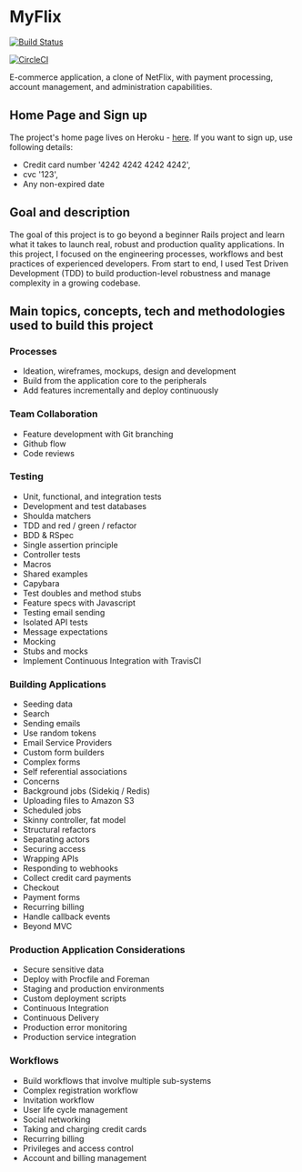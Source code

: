 # MyFlix

[![Build Status](https://secure.travis-ci.org/tomtomecek/myflix.png)](http://travis-ci.org/tomtomecek/myflix)

[![CircleCI](https://circleci.com/gh/tomtomecek/myflix.svg?style=svg)](https://circleci.com/gh/tomtomecek/myflix)

E-commerce application, a clone of NetFlix, with payment processing, account management, and administration capabilities.

## Home Page and Sign up

The project's home page lives on Heroku - [here](https://tt-myflix.herokuapp.com). If you want to sign up, use following details:

* Credit card number '4242 4242 4242 4242',
* cvc '123',
* Any non-expired date

## Goal and description

The goal of this project is to go beyond a beginner Rails project and learn what it takes to launch real, robust and production quality applications. In this project, I focused on the engineering processes, workflows and best practices of experienced developers. From start to end, I used Test Driven Development (TDD) to build production-level robustness and manage complexity in a growing codebase.

## Main topics, concepts, tech and methodologies used to build this project

### Processes

* Ideation, wireframes, mockups, design and development
* Build from the application core to the peripherals
* Add features incrementally and deploy continuously

### Team Collaboration

* Feature development with Git branching
* Github flow
* Code reviews

### Testing

* Unit, functional, and integration tests
* Development and test databases
* Shoulda matchers
* TDD and red / green / refactor
* BDD & RSpec
* Single assertion principle
* Controller tests
* Macros
* Shared examples
* Capybara
* Test doubles and method stubs
* Feature specs with Javascript
* Testing email sending
* Isolated API tests
* Message expectations
* Mocking
* Stubs and mocks
* Implement Continuous Integration with TravisCI

### Building Applications

* Seeding data
* Search
* Sending emails
* Use random tokens
* Email Service Providers
* Custom form builders
* Complex forms
* Self referential associations
* Concerns
* Background jobs (Sidekiq / Redis)
* Uploading files to Amazon S3
* Scheduled jobs
* Skinny controller, fat model
* Structural refactors
* Separating actors
* Securing access
* Wrapping APIs
* Responding to webhooks
* Collect credit card payments
* Checkout
* Payment forms
* Recurring billing
* Handle callback events
* Beyond MVC

### Production Application Considerations

* Secure sensitive data
* Deploy with Procfile and Foreman
* Staging and production environments
* Custom deployment scripts
* Continuous Integration
* Continuous Delivery
* Production error monitoring
* Production service integration

### Workflows

* Build workflows that involve multiple sub-systems
* Complex registration workflow
* Invitation workflow
* User life cycle management
* Social networking
* Taking and charging credit cards
* Recurring billing
* Privileges and access control
* Account and billing management

